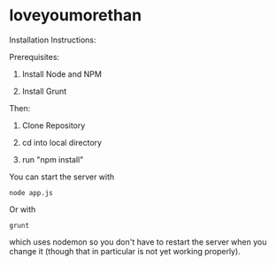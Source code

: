loveyoumorethan
===============

Installation Instructions:

Prerequisites:

1. Install Node and NPM

2. Install Grunt

Then: 

1. Clone Repository

2. cd into local directory

3. run "npm install"

You can start the server with
    
    node app.js
    
Or with

    grunt

which uses nodemon so you don't have to restart the server when you change it 
(though that in particular is not yet working properly).
